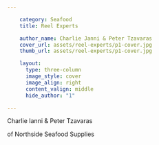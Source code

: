 ```yaml
---

    category: Seafood
    title: Reel Experts

    author_name: Charlie Janni & Peter Tzavaras
    cover_url: assets/reel-experts/p1-cover.jpg
    thumb_url: assets/reel-experts/p1-cover.jpg

    layout:
      type: three-column
      image_style: cover
      image_align: right
      content_valign: middle
      hide_author: "1"

---
```


<div class="author-details">
  <p class="author-name">Charlie Ianni & Peter Tzavaras</p>
  <p>of Northside Seafood Supplies</p>
</div>

